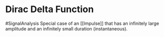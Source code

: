 # Dirac Delta Function
#SignalAnalysis 
Special case of an [[Impulse]] that has an infinitely large amplitude and an infinitely small duration (instantaneous).